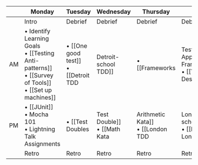 |         | Monday | Tuesday | Wednesday | Thursday | Friday |
| ------  | ------ | ------- | --------- | -------- | ------ |
| | Intro  |  Debrief |   Debrief   |  Debrief   | Debrief  |   
| AM  | • Identify Learning Goals <br> • [[Testing Anti-patterns]] <br> • [[Survey of Tools]] <br> • [[Set up machines]]  |  • [[One good test]] <br> • [[Detroit TDD|Detroit-school TDD]] | • [[Frameworks|Testing and Application Frameworks]] <br> • [[Test Suite Design]]  |  • Lightning Talks <br> • Continuous Integration <br> • Quality automation  | Refactoring Legacy code with tests |
| PM  | • [[JUnit]] <br> • Mocha 101 <br> • Lightning Talk Assignments | • [[Test Doubles|Test Double]] <br> • [[Math Kata|Arithmetic Kata]] <br> • [[London TDD|London-school TDD]] <br> • [[Detroit vs. London]] |  • [[SAFE tests]] <br> • Cucumber exercise <br> • [[False Negatives|False-Negative Analysis]] <br> • Controlling Test Data | [Code Retreat](http://coderetreat.org/about) | Open Spaces Discussion |
|  | Retro  | Retro   | Retro     | Retro    | Retro  |